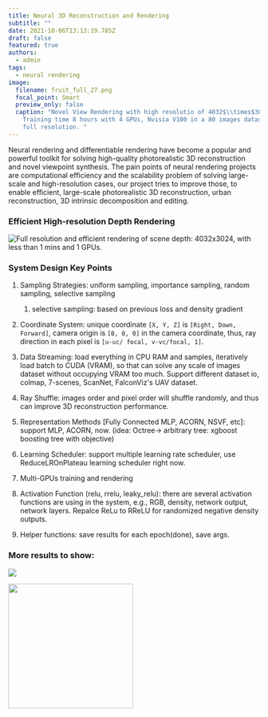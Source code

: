 ```yaml
---
title: Neural 3D Reconstruction and Rendering
subtitle: ""
date: 2021-10-06T13:13:19.785Z
draft: false
featured: true
authors:
  - admin
tags:
  - neural rendering
image:
  filename: fruit_full_27.png
  focal_point: Smart
  preview_only: false
  caption: "Novel View Rendering with high resolutio of 4032$\\times$3024.
    Training time 8 hours with 4 GPUs, Nvisia V100 in a 80 images dataset with
    full resolution. "
---
```



Neural rendering and differentiable rendering have become a popular and powerful toolkit for solving high-quality photorealistic 3D reconstruction and novel viewpoint synthesis. The pain points of neural rendering projects are computational efficiency and the scalability problem of solving large-scale and high-resolution cases, our project tries to improve those, to enable efficient, large-scale photorealistic 3D reconstruction, urban reconstruction, 3D intrinsic decomposition and editing. 

### Efficient High-resolution Depth Rendering

![](fruit_full_27_depth.png "Full resolution and efficient rendering of scene depth: 4032x3024, with less than 1 mins and 1 GPUs. ")

### System Design Key Points

1. Sampling Strategies: uniform sampling, importance sampling, random sampling, selective sampling

   1. selective sampling: based on previous loss and density gradient
2. Coordinate System: unique coordinate `[X, Y, Z]` is `[Right, Down, Forward]`, camera origin is `[0, 0, 0]` in the camera coordinate, thus, ray direction in each pixel is `[u-uc/ focal, v-vc/focal, 1]`.
3. Data Streaming: load everything in CPU RAM and samples, iteratively load batch to CUDA (VRAM), so that can solve any scale of images dataset without occupying VRAM too much. Support different dataset io, colmap, 7-scenes, ScanNet, FalconViz's UAV dataset. 
4. Ray Shuffle: images order and pixel order will shuffle randomly, and thus can improve 3D reconstruction performance.
5. Representation Methods \[Fully Connected MLP, ACORN, NSVF, etc]: support MLP, ACORN, now. (idea: Octree-> arbitrary tree: xgboost boosting tree with objective)
6. Learning Scheduler: support multiple learning rate scheduler, use ReduceLROnPlateau learning scheduler right now. 
7. Multi-GPUs training and rendering
8. Activation Function (relu, rrelu, leaky_relu): there are several activation functions are using in the system, e.g., RGB, density, network output, network layers. Repalce ReLu to RReLU for randomized negative density outputs.
9. Helper functions: save results for each epoch(done), save args.

### More results to show:

![](fruit_full_27_depth.png)

<img src="~/images/fruit_2.png" height="250"/>